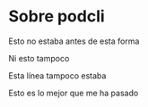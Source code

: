 # Sobre podcli

Esto no estaba antes de esta forma

Ni esto tampoco

Esta línea tampoco estaba

Esto es lo mejor que me ha pasado
